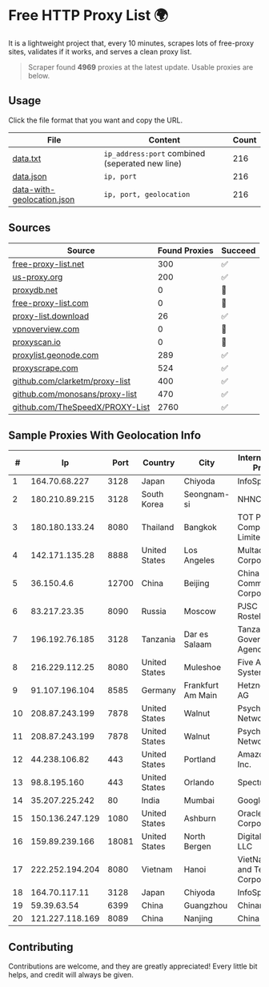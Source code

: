 
# Free HTTP Proxy List 🌍

It is a lightweight project that, every 10 minutes, scrapes lots of free-proxy sites, validates if it works, and serves a clean proxy list.


> Scraper found **4969** proxies at the latest update. Usable proxies are below.

## Usage

Click the file format that you want and copy the URL.


|File|Content|Count|
|----|-------|-----|
|[data.txt](https://raw.githubusercontent.com/themiralay/Proxy-List-World/master/data.txt)|`ip_address:port` combined (seperated new line)|216|
|[data.json](https://raw.githubusercontent.com/themiralay/Proxy-List-World/master/data.json)|`ip, port`|216|
|[data-with-geolocation.json](https://raw.githubusercontent.com/themiralay/Proxy-List-World/master/data-with-geolocation.json)|`ip, port, geolocation`|216|

## Sources

|Source|Found Proxies|Succeed|
|------|-------------|-------|
|[free-proxy-list.net](https://free-proxy-list.net)|300|✅|
|[us-proxy.org](https://www.us-proxy.org)|200|✅|
|[proxydb.net](http://proxydb.net)|0|🚫|
|[free-proxy-list.com](https://free-proxy-list.com/?page=&port=&type%5B%5D=http&type%5B%5D=https&up_time=0&search=Search)|0|🚫|
|[proxy-list.download](https://www.proxy-list.download/HTTP)|26|✅|
|[vpnoverview.com](https://vpnoverview.com/privacy/anonymous-browsing/free-proxy-servers)|0|🚫|
|[proxyscan.io](https://www.proxyscan.io)|0|🚫|
|[proxylist.geonode.com](https://proxylist.geonode.com/api/proxy-list?limit=300&page=1&sort_by=lastChecked&sort_type=desc&protocols=http,https)|289|✅|
|[proxyscrape.com](https://api.proxyscrape.com/v2/?request=displayproxies&protocol=http&timeout=10000&country=all&ssl=all&anonymity=all)|524|✅|
|[github.com/clarketm/proxy-list](https://raw.githubusercontent.com/clarketm/proxy-list/master/proxy-list-raw.txt)|400|✅|
|[github.com/monosans/proxy-list](https://raw.githubusercontent.com/monosans/proxy-list/main/proxies/http.txt)|470|✅|
|[github.com/TheSpeedX/PROXY-List](https://raw.githubusercontent.com/TheSpeedX/PROXY-List/master/http.txt)|2760|✅|


## Sample Proxies With Geolocation Info

|#|Ip|Port|Country|City|Internet Service Provider|
|-|--|----|-------|----|-------------------------|
|1|164.70.68.227|3128|Japan|Chiyoda|InfoSphere|
|2|180.210.89.215|3128|South Korea|Seongnam-si|NHNCLOUD|
|3|180.180.133.24|8080|Thailand|Bangkok|TOT Public Company Limited|
|4|142.171.135.28|8888|United States|Los Angeles|Multacom Corporation|
|5|36.150.4.6|12700|China|Beijing|China Mobile Communications Corporation|
|6|83.217.23.35|8090|Russia|Moscow|PJSC Rostelecom|
|7|196.192.76.185|3128|Tanzania|Dar es Salaam|Tanzania e-Government Agency|
|8|216.229.112.25|8080|United States|Muleshoe|Five Area Systems, LLC|
|9|91.107.196.104|8585|Germany|Frankfurt Am Main|Hetzner Online AG|
|10|208.87.243.199|7878|United States|Walnut|Psychz Networks|
|11|208.87.243.199|7878|United States|Walnut|Psychz Networks|
|12|44.238.106.82|443|United States|Portland|Amazon.com, Inc.|
|13|98.8.195.160|443|United States|Orlando|Spectrum|
|14|35.207.225.242|80|India|Mumbai|Google LLC|
|15|150.136.247.129|1080|United States|Ashburn|Oracle Corporation|
|16|159.89.239.166|18081|United States|North Bergen|DigitalOcean, LLC|
|17|222.252.194.204|8080|Vietnam|Hanoi|VietNam Post and Telecom Corporation|
|18|164.70.117.11|3128|Japan|Chiyoda|InfoSphere|
|19|59.39.63.54|6399|China|Guangzhou|Chinanet|
|20|121.227.118.169|8089|China|Nanjing|China Telecom|



## Contributing

Contributions are welcome, and they are greatly appreciated! Every
little bit helps, and credit will always be given.

